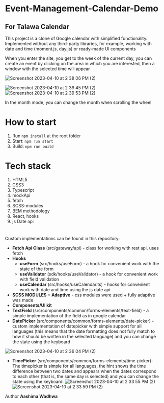 # Event-Management-Calendar-Demo
## For Talawa Calendar

This project is a clone of Google calendar with simplified functionality. Implemented without any third-party libraries, for example, working with date and time (moment.js, day.js) or ready-made UI components


When you enter the site, you get to the week of the current day, you can create an event by clicking on the area in which you are interested, then a window with the selected time will appear

![Screenshot 2023-04-10 at 2 38 06 PM (2)](https://user-images.githubusercontent.com/73706697/230871395-eee2b8bd-b5b9-4d7c-9829-d7ac486f73e6.png)



![Screenshot 2023-04-10 at 2 39 45 PM (2)](https://user-images.githubusercontent.com/73706697/230871679-47e4d2e5-6d7f-4052-a598-f3a9d0c4c82b.png)
![Screenshot 2023-04-10 at 2 39 53 PM (2)](https://user-images.githubusercontent.com/73706697/230871696-b2f57619-cacd-429f-89eb-d718219eca01.png)


In the month mode, you can change the month when scrolling the wheel


# How to start

1. Run `npm install` at the root folder
2. Start: `npm run start`
3. Build: `npm run build`


# Tech stack

1. HTML5
2. CSS3
3. Typescript
4. mockApi
5. fetch
6. SCSS-modules 
7. BEM methodology
8. React, hooks
9. js Date api

#
Custom implementations can be found in this repository:


- **Fetch Api Class** (src/gateway/api) - class for working with rest api, uses fetch
- **Hooks**
  - **useForm** (src/hooks/useForm) - a hook for convenient work with the state of the form
  - **useValidator** (sdk/hooks/useValidator) - a hook for convenient work with field validation
  - **useCalendar** (src/hooks/useCalendar.ts) - hooks for convenient work with date and time using the js date api
- **SCSS MODULES + Adaptive** - css modules were used + fully adaptive was made
- **Components/UI kit**
 - **TextField** (src/components/common/forms-elements/text-field) - a simple implementation of the field as in google calendar
  - **DatePicker** (src/components/common/forms-elements/date-picker) - custom implementation of datepicker with simple support for all languages (this means that the date formatting does not fully match to how it should be written in the selected language) and you can change the state using the keyboard
  
 ![Screenshot 2023-04-10 at 2 36 04 PM (2)](https://user-images.githubusercontent.com/73706697/230870915-25bbc2fa-f287-4316-ae46-7ebe41e9173a.png)

  - **TimePicker** (src/components/common/forms-elements/time-picker)- The timepicker is simple for all languages, the hint shows the time difference between two dates and appears when the dates correspond to each other (that is, the same day is selected) and you can change the state using the keyboard.
  ![Screenshot 2023-04-10 at 2 33 55 PM (2)](https://user-images.githubusercontent.com/73706697/230870637-a45cc9ad-d39b-4410-b401-4db14602c133.png)
![Screenshot 2023-04-10 at 2 33 59 PM (2)](https://user-images.githubusercontent.com/73706697/230870654-36c50721-455c-465e-970d-3d7e6928ff02.png)



Author **Aashima Wadhwa**
